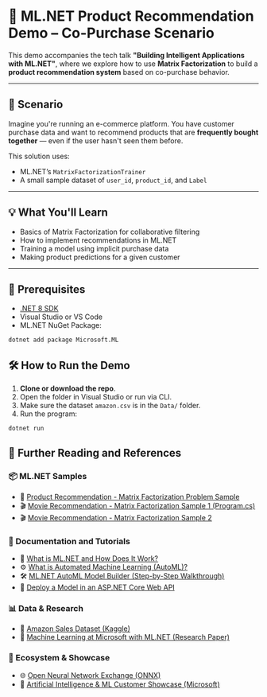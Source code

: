 # 🧠 ML.NET Product Recommendation Demo – Co-Purchase Scenario

This demo accompanies the tech talk **"Building Intelligent Applications with ML.NET"**, where we explore how to use **Matrix Factorization** to build a **product recommendation system** based on co-purchase behavior.

---

## 📌 Scenario

Imagine you're running an e-commerce platform. You have customer purchase data and want to recommend products that are **frequently bought together** — even if the user hasn't seen them before.

This solution uses:
- ML.NET’s `MatrixFactorizationTrainer`
- A small sample dataset of `user_id`, `product_id`, and `Label`

---

## 💡 What You'll Learn

- Basics of Matrix Factorization for collaborative filtering
- How to implement recommendations in ML.NET
- Training a model using implicit purchase data
- Making product predictions for a given customer

---

## 🔧 Prerequisites

- [.NET 8 SDK](https://dotnet.microsoft.com/en-us/download)
- Visual Studio or VS Code
- ML.NET NuGet Package:

```
dotnet add package Microsoft.ML
```

## 🛠️ How to Run the Demo

1. **Clone or download the repo**.
2. Open the folder in Visual Studio or run via CLI.
3. Make sure the dataset `amazon.csv` is in the `Data/` folder.
4. Run the program:
 ```bash
 dotnet run
 ```

 
## 🔗 Further Reading and References

### 📦 ML.NET Samples

- 🔹 [Product Recommendation - Matrix Factorization Problem Sample](https://github.com/dotnet/machinelearning-samples/tree/main/samples/csharp/getting-started/MatrixFactorization_ProductRecommendation#product-recommendation---matrix-factorization-problem-sample)
- 🎬 [Movie Recommendation - Matrix Factorization Sample 1 (Program.cs)](https://github.com/dotnet/samples/blob/main/machine-learning/tutorials/MovieRecommendation/Program.cs)
- 🎬 [Movie Recommendation - Matrix Factorization Sample 2](https://github.com/dotnet/machinelearning-samples/tree/main/samples/csharp/getting-started/MatrixFactorization_MovieRecommendation#movie-recommendation---matrix-factorization-problem-sample)

### 📘 Documentation and Tutorials

- 📄 [What is ML.NET and How Does It Work?](https://learn.microsoft.com/en-us/dotnet/machine-learning/mldotnet-api)
- ⚙️ [What is Automated Machine Learning (AutoML)?](https://learn.microsoft.com/en-us/dotnet/machine-learning/automated-machine-learning-mlnet)
- 🛠️ [ML.NET AutoML Model Builder (Step-by-Step Walkthrough)](https://blog.nishanc.com/2023/08/mlnet-automl-model-builder-step-by-step.html)
- 🚀 [Deploy a Model in an ASP.NET Core Web API](https://learn.microsoft.com/en-us/dotnet/machine-learning/how-to-guides/serve-model-web-api-ml-net)

### 📊 Data & Research

- 🛒 [Amazon Sales Dataset (Kaggle)](https://www.kaggle.com/datasets/karkavelrajaj/amazon-sales-dataset?resource=download)
- 📑 [Machine Learning at Microsoft with ML.NET (Research Paper)](https://arxiv.org/pdf/1905.05715)

### 🤖 Ecosystem & Showcase

- 🌐 [Open Neural Network Exchange (ONNX)](https://onnx.ai/)
- 🏢 [Artificial Intelligence & ML Customer Showcase (Microsoft)](https://dotnet.microsoft.com/en-us/platform/customers/machinelearning-ai)
